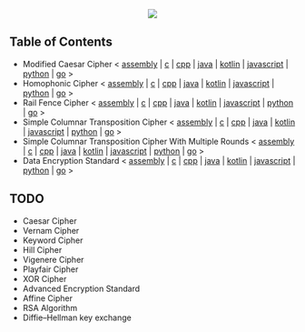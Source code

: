 <p align="center">
  <img src="https://user-images.githubusercontent.com/44437936/153872759-1e8b6fee-fb27-4b76-be22-f7f7bcc45765.png" />
</p>

## Table of Contents
- Modified Caesar Cipher < [assembly]() | [c]() | [cpp]() | [java]() | [kotlin]() | [javascript]() | [python]() | [go]() >
- Homophonic Cipher < [assembly]() | [c]() | [cpp]() | [java]() | [kotlin]() | [javascript]() | [python]() | [go]() >
- Rail Fence Cipher < [assembly]() | [c]() | [cpp]() | [java]() | [kotlin]() | [javascript]() | [python]() | [go]() >
- Simple Columnar Transposition Cipher < [assembly]() | [c]() | [cpp]() | [java]() | [kotlin]() | [javascript]() | [python]() | [go]() >
- Simple Columnar Transposition Cipher With Multiple Rounds < [assembly]() | [c]() | [cpp]() | [java]() | [kotlin]() | [javascript]() | [python]() | [go]() >
- Data Encryption Standard < [assembly]() | [c]() | [cpp]() | [java]() | [kotlin]() | [javascript]() | [python]() | [go]() >

## TODO
- Caesar Cipher
- Vernam Cipher
- Keyword Cipher
- Hill Cipher
- Vigenere Cipher
- Playfair Cipher
- XOR Cipher
- Advanced Encryption Standard
- Affine Cipher
- RSA Algorithm
- Diffie–Hellman key exchange
